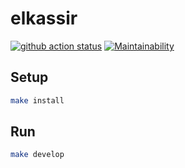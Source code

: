 # elkassir

[![github action status](https://github.com/CalledByThe4ire/elkassir-test/workflows/Node%20CI/badge.svg)](https://github.com/CalledByThe4ire/elkassir-test/actions)
[![Maintainability](https://api.codeclimate.com/v1/badges/89485b548b43bc13e03b/maintainability)](https://codeclimate.com/github/CalledByThe4ire/elkassir-test/maintainability)

## Setup

```sh
make install
```

## Run

```sh
make develop